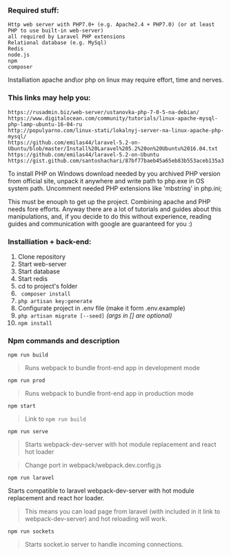 ### Required stuff:

```
Http web server with PHP7.0+ (e.g. Apache2.4 + PHP7.0) (or at least PHP to use built-in web-server)
all required by Laravel PHP extensions
Relational database (e.g. MySql)
Redis
node.js
npm
composer
```

Installiation apache and\or php on linux may require effort, time and nerves.

### This links may help you:

```
https://rusadmin.biz/web-server/ustanovka-php-7-0-5-na-debian/
https://www.digitalocean.com/community/tutorials/linux-apache-mysql-php-lamp-ubuntu-16-04-ru
http://populyarno.com/linux-stati/lokalnyj-server-na-linux-apache-php-mysql/
https://github.com/emilas44/laravel-5.2-on-Ubuntu/blob/master/Install%20Laravel%205.2%20on%20Ubuntu%2016.04.txt
https://github.com/emilas44/laravel-5.2-on-Ubuntu
https://gist.github.com/santoshachari/87bf77baeb45a65eb83b553aceb135a3
```

To install PHP on Windows download needed by you archived PHP version from official site, unpack it anywhere and write path to php.exe in OS system path. Uncomment needed PHP extensions like 'mbstring' in php.ini;

This must be enouph to get up the project.
Combining apache and PHP needs fore efforts. Anyway there are a lot of tutorials and guides about this manipulations, and, if you decide to do this without experience, reading guides and communication with google are guaranteed for you :)

### Installiation + back-end:

1. Clone repository
2. Start web-server
3. Start database
4. Start redis
5. cd to project's folder
6. ``` composer install```
7. ```php artisan key:generate```
8. Configurate project in .env file (make it form .env.example)
9. ```php artisan migrate [--seed]``` *(args in [] are optional)*
10. ```npm install```

### Npm commands and description

```npm run build```

>Runs webpack to bundle front-end app in development mode

```npm run prod```

>Runs webpack to bundle front-end app in production mode

```npm start ```

> Link to `npm run build`

```npm run serve```

>Starts webpack-dev-server with hot module replacement and react hot loader

>Change port in webpack/webpack.dev.config.js


```npm run laravel```
>
Starts compatible to laravel webpack-dev-server with hot module replacement and react hor loader.

>This means you can load page from laravel (with included in it link to webpack-dev-server) and hot reloading will work.


```npm run sockets```

> Starts socket.io server to handle incoming connections.
